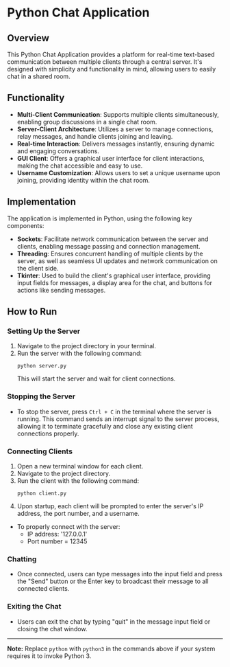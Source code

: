 # Python Chat Application

## Overview

This Python Chat Application provides a platform for real-time text-based communication between multiple clients through a central server. It's designed with simplicity and functionality in mind, allowing users to easily chat in a shared room.

## Functionality

- **Multi-Client Communication**: Supports multiple clients simultaneously, enabling group discussions in a single chat room.
- **Server-Client Architecture**: Utilizes a server to manage connections, relay messages, and handle clients joining and leaving.
- **Real-time Interaction**: Delivers messages instantly, ensuring dynamic and engaging conversations.
- **GUI Client**: Offers a graphical user interface for client interactions, making the chat accessible and easy to use.
- **Username Customization**: Allows users to set a unique username upon joining, providing identity within the chat room.

## Implementation

The application is implemented in Python, using the following key components:

- **Sockets**: Facilitate network communication between the server and clients, enabling message passing and connection management.
- **Threading**: Ensures concurrent handling of multiple clients by the server, as well as seamless UI updates and network communication on the client side.
- **Tkinter**: Used to build the client's graphical user interface, providing input fields for messages, a display area for the chat, and buttons for actions like sending messages.

## How to Run

### Setting Up the Server

1. Navigate to the project directory in your terminal.
2. Run the server with the following command:
   ```
   python server.py
   ```
   This will start the server and wait for client connections.

### Stopping the Server

- To stop the server, press `Ctrl + C` in the terminal where the server is running. This command sends an interrupt signal to the server process, allowing it to terminate gracefully and close any existing client connections properly.

### Connecting Clients

1. Open a new terminal window for each client.
2. Navigate to the project directory.
3. Run the client with the following command:
   ```
   python client.py
   ```
4. Upon startup, each client will be prompted to enter the server's IP address, the port number, and a username.

- To properly connect with the server:
  - IP address: '127.0.0.1'
  - Port number = 12345

### Chatting

- Once connected, users can type messages into the input field and press the "Send" button or the Enter key to broadcast their message to all connected clients.

### Exiting the Chat

- Users can exit the chat by typing "quit" in the message input field or closing the chat window.

---

**Note:** Replace `python` with `python3` in the commands above if your system requires it to invoke Python 3.
